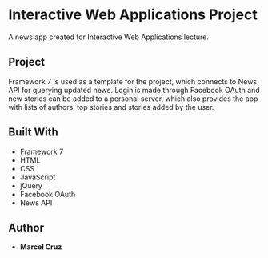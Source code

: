 # Interactive Web Applications Project

A news app created for Interactive Web Applications lecture.

## Project

Framework 7 is used as a template for the project, which connects to News API for querying updated news. Login is made through Facebook OAuth and new stories can be added to a personal server, which also provides the app with lists of authors, top stories and stories added by the user.

## Built With

* Framework 7
* HTML
* CSS
* JavaScript
* jQuery
* Facebook OAuth
* News API

## Author

* **Marcel Cruz**
